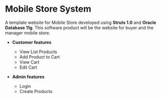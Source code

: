 # Mobile Store System

A template website for Mobile Store developed using **Struts 1.0** and **Oracle Database 11g**. This software product will be the website for buyer and the manager mobile store. 

- **Customer features**
  - View List Products
  - Add Product to Cart
  - View Cart
  - Edit Cart
  
- **Admin features**
  - Login
  - Create Products
  
